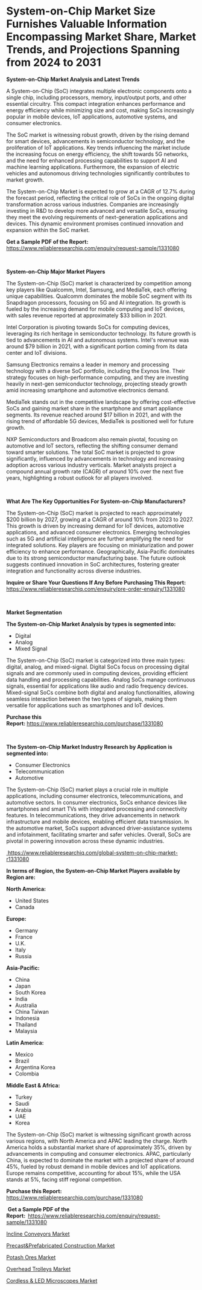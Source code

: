 <p><h1>System-on-Chip Market Size Furnishes Valuable Information Encompassing Market Share, Market Trends, and Projections Spanning from 2024 to 2031</h1></p><p><strong>System-on-Chip Market Analysis and Latest Trends</strong></p>
<p><p>A System-on-Chip (SoC) integrates multiple electronic components onto a single chip, including processors, memory, input/output ports, and other essential circuitry. This compact integration enhances performance and energy efficiency while minimizing size and cost, making SoCs increasingly popular in mobile devices, IoT applications, automotive systems, and consumer electronics.</p><p>The SoC market is witnessing robust growth, driven by the rising demand for smart devices, advancements in semiconductor technology, and the proliferation of IoT applications. Key trends influencing the market include the increasing focus on energy efficiency, the shift towards 5G networks, and the need for enhanced processing capabilities to support AI and machine learning applications. Furthermore, the expansion of electric vehicles and autonomous driving technologies significantly contributes to market growth.</p><p>The System-on-Chip Market is expected to grow at a CAGR of 12.7% during the forecast period, reflecting the critical role of SoCs in the ongoing digital transformation across various industries. Companies are increasingly investing in R&D to develop more advanced and versatile SoCs, ensuring they meet the evolving requirements of next-generation applications and devices. This dynamic environment promises continued innovation and expansion within the SoC market.</p></p>
<p><strong>Get a Sample PDF of the Report:&nbsp;</strong> <a href="https://www.reliableresearchiq.com/enquiry/request-sample/1331080?utm_campaign=1088&utm_medium=2&utm_source=Github&utm_content=ia&utm_term=16102024&utm_id=system-on-chip">https://www.reliableresearchiq.com/enquiry/request-sample/1331080</a></p>
<p>&nbsp;</p>
<p><strong>System-on-Chip Major Market Players</strong></p>
<p><p>The System-on-Chip (SoC) market is characterized by competition among key players like Qualcomm, Intel, Samsung, and MediaTek, each offering unique capabilities. Qualcomm dominates the mobile SoC segment with its Snapdragon processors, focusing on 5G and AI integration. Its growth is fueled by the increasing demand for mobile computing and IoT devices, with sales revenue reported at approximately $33 billion in 2021.</p><p>Intel Corporation is pivoting towards SoCs for computing devices, leveraging its rich heritage in semiconductor technology. Its future growth is tied to advancements in AI and autonomous systems. Intel's revenue was around $79 billion in 2021, with a significant portion coming from its data center and IoT divisions.</p><p>Samsung Electronics remains a leader in memory and processing technology with a diverse SoC portfolio, including the Exynos line. Their strategy focuses on high-performance computing, and they are investing heavily in next-gen semiconductor technology, projecting steady growth amid increasing smartphone and automotive electronics demand.</p><p>MediaTek stands out in the competitive landscape by offering cost-effective SoCs and gaining market share in the smartphone and smart appliance segments. Its revenue reached around $17 billion in 2021, and with the rising trend of affordable 5G devices, MediaTek is positioned well for future growth.</p><p>NXP Semiconductors and Broadcom also remain pivotal, focusing on automotive and IoT sectors, reflecting the shifting consumer demand toward smarter solutions. The total SoC market is projected to grow significantly, influenced by advancements in technology and increasing adoption across various industry verticals. Market analysts project a compound annual growth rate (CAGR) of around 10% over the next five years, highlighting a robust outlook for all players involved.</p></p>
<p>&nbsp;</p>
<p><strong>What Are The Key Opportunities For System-on-Chip Manufacturers?</strong></p>
<p><p>The System-on-Chip (SoC) market is projected to reach approximately $200 billion by 2027, growing at a CAGR of around 10% from 2023 to 2027. This growth is driven by increasing demand for IoT devices, automotive applications, and advanced consumer electronics. Emerging technologies such as 5G and artificial intelligence are further amplifying the need for integrated solutions. Key players are focusing on miniaturization and power efficiency to enhance performance. Geographically, Asia-Pacific dominates due to its strong semiconductor manufacturing base. The future outlook suggests continued innovation in SoC architectures, fostering greater integration and functionality across diverse industries.</p></p>
<p><strong>Inquire or Share Your Questions If Any Before Purchasing This Report:</strong> <a href="https://www.reliableresearchiq.com/enquiry/pre-order-enquiry/1331080?utm_campaign=1088&utm_medium=2&utm_source=Github&utm_content=ia&utm_term=16102024&utm_id=system-on-chip">https://www.reliableresearchiq.com/enquiry/pre-order-enquiry/1331080</a></p>
<p>&nbsp;</p>
<p><strong>Market Segmentation</strong></p>
<p><strong>The System-on-Chip Market Analysis by types is segmented into:</strong></p>
<p><ul><li>Digital</li><li>Analog</li><li>Mixed Signal</li></ul></p>
<p><p>The System-on-Chip (SoC) market is categorized into three main types: digital, analog, and mixed-signal. Digital SoCs focus on processing digital signals and are commonly used in computing devices, providing efficient data handling and processing capabilities. Analog SoCs manage continuous signals, essential for applications like audio and radio frequency devices. Mixed-signal SoCs combine both digital and analog functionalities, allowing seamless interaction between the two types of signals, making them versatile for applications such as smartphones and IoT devices.</p></p>
<p><strong>Purchase this Report:&nbsp;</strong><a href="https://www.reliableresearchiq.com/purchase/1331080?utm_campaign=1088&utm_medium=2&utm_source=Github&utm_content=ia&utm_term=16102024&utm_id=system-on-chip">https://www.reliableresearchiq.com/purchase/1331080</a></p>
<p>&nbsp;</p>
<p><strong>The System-on-Chip Market Industry Research by Application is segmented into:</strong></p>
<p><ul><li>Consumer Electronics</li><li>Telecommunication</li><li>Automotive</li></ul></p>
<p><p>The System-on-Chip (SoC) market plays a crucial role in multiple applications, including consumer electronics, telecommunications, and automotive sectors. In consumer electronics, SoCs enhance devices like smartphones and smart TVs with integrated processing and connectivity features. In telecommunications, they drive advancements in network infrastructure and mobile devices, enabling efficient data transmission. In the automotive market, SoCs support advanced driver-assistance systems and infotainment, facilitating smarter and safer vehicles. Overall, SoCs are pivotal in powering innovation across these dynamic industries.</p></p>
<p><a href="https://www.reliableresearchiq.com/global-system-on-chip-market-r1331080?utm_campaign=1088&utm_medium=2&utm_source=Github&utm_content=ia&utm_term=16102024&utm_id=system-on-chip">&nbsp;https://www.reliableresearchiq.com/global-system-on-chip-market-r1331080</a></p>
<p><strong>In terms of Region, the System-on-Chip Market Players available by Region are:</strong></p>
<p>
    <p> <strong> North America: </strong>
        <ul>
            <li>United States</li>
            <li>Canada</li>
        </ul>
        </p> 
    <p> <strong> Europe: </strong>
        <ul>
            <li>Germany</li>
            <li>France</li>
            <li>U.K.</li>
            <li>Italy</li>
            <li>Russia</li>
        </ul>
        </p> 
    <p> <strong> Asia-Pacific: </strong>
        <ul>
            <li>China</li>
            <li>Japan</li>
            <li>South Korea</li>
            <li>India</li>
            <li>Australia</li>
            <li>China Taiwan</li>
            <li>Indonesia</li>
            <li>Thailand</li>
            <li>Malaysia</li>
        </ul>
        </p> 
    <p> <strong> Latin America: </strong>
        <ul>
            <li>Mexico</li>
            <li>Brazil</li>
            <li>Argentina Korea</li>
            <li>Colombia</li>
        </ul>
        </p> 
    <p> <strong> Middle East & Africa: </strong>
        <ul>
            <li>Turkey</li>
            <li>Saudi</li>
            <li>Arabia</li>
            <li>UAE</li>
            <li>Korea</li>
        </ul>
    </p>
    </p>
<p><p>The System-on-Chip (SoC) market is witnessing significant growth across various regions, with North America and APAC leading the charge. North America holds a substantial market share of approximately 35%, driven by advancements in computing and consumer electronics. APAC, particularly China, is expected to dominate the market with a projected share of around 45%, fueled by robust demand in mobile devices and IoT applications. Europe remains competitive, accounting for about 15%, while the USA stands at 5%, facing stiff regional competition.</p></p>
<p><strong>Purchase this Report: </strong><a href="https://www.reliableresearchiq.com/purchase/1331080?utm_campaign=1088&utm_medium=2&utm_source=Github&utm_content=ia&utm_term=16102024&utm_id=system-on-chip">https://www.reliableresearchiq.com/purchase/1331080</a></p>
<p>&nbsp;<strong>Get a Sample PDF of the Report:&nbsp;&nbsp;</strong><a href="https://www.reliableresearchiq.com/enquiry/request-sample/1331080?utm_campaign=1088&utm_medium=2&utm_source=Github&utm_content=ia&utm_term=16102024&utm_id=system-on-chip">https://www.reliableresearchiq.com/enquiry/request-sample/1331080</a></p>
<p><strong></strong></p>
<p><p><a href="https://www.linkedin.com/pulse/opportunities-challenges-incline-conveyors-market-strategic-wytze?trk=public_post_embed_feed-article-content&utm_campaign=1088&utm_medium=2&utm_source=Github&utm_content=ia&utm_term=16102024&utm_id=system-on-chip">Incline Conveyors Market</a></p><p><a href="https://github.com/vitacbq/Market-Research-Report-List-1/blob/main/precastprefabricated-construction-market.md?utm_campaign=1088&utm_medium=2&utm_source=Github&utm_content=ia&utm_term=16102024&utm_id=system-on-chip">Precast&Prefabricated Construction Market</a></p><p><a href="https://github.com/benjigwozdzus/Market-Research-Report-List-1/blob/main/potash-ores-market.md?utm_campaign=1088&utm_medium=2&utm_source=Github&utm_content=ia&utm_term=16102024&utm_id=system-on-chip">Potash Ores Market</a></p><p><a href="https://issuu.com/reportprime-2/docs/overhead-trolleys-market-size-2030._5624addf5d319b?utm_campaign=1088&utm_medium=2&utm_source=Github&utm_content=ia&utm_term=16102024&utm_id=system-on-chip">Overhead Trolleys Market</a></p><p><a href="https://www.linkedin.com/pulse/global-cordless-led-microscopes-market-trends-analysis-future-gufbe?trk=public_post_embed_feed-article-content&utm_campaign=1088&utm_medium=2&utm_source=Github&utm_content=ia&utm_term=16102024&utm_id=system-on-chip">Cordless & LED Microscopes Market</a></p></p>